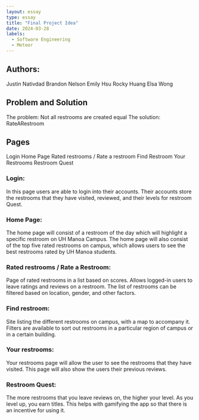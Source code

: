 ```yaml
---
layout: essay
type: essay
title: "Final Project Idea"
date: 2024-03-28
labels:
  - Software Engineering
  - Meteor
---
```


## Authors:
Justin Nativdad
Brandon Nelson
Emily Hsu
Rocky Huang
Elsa Wong

## Problem and Solution
The problem: Not all restrooms are created equal
The solution: RateARestroom

## Pages 
Login
Home Page
Rated restrooms / Rate a restroom
Find Restroom
Your Restrooms
Restroom Quest

### Login:
In this page users are able to login into their accounts. Their accounts store the restrooms that they have visited, reviewed, and their levels for restroom Quest. 

### Home Page: 
The home page will consist of a restroom of the day which will highlight a specific restroom on UH Manoa Campus. The home page will also consist of the top five rated restrooms on campus, which allows users to see the best restrooms rated by UH Manoa students. 

### Rated restrooms / Rate a Restroom:
Page of rated restrooms in a list based on scores. 
Allows logged-in users to leave ratings and reviews on a restroom. 
The list of restrooms can be filtered based on location, gender, and other factors. 

### Find restroom:
Site listing the different restrooms on campus, with a map to accompany it. Filters are available to sort out restrooms in a particular region of campus or in a certain building. 

### Your restrooms:
Your restrooms page will allow the user to see the restrooms that they have visited. This page will also show the users their previous reviews.


### Restroom Quest:
The more restrooms that you leave reviews on, the higher your level. As you level up, you earn titles. This helps with gamifying the app so that there is an incentive for using it.
